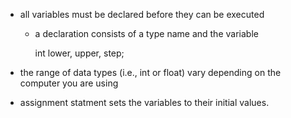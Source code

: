 
- all variables must be declared before they can be executed
    - a declaration consists of a type name and the variable

        int lower, upper, step; 

- the range of data types (i.e., int or float) vary depending on the computer you are using
- assignment statment sets the variables to their initial values.